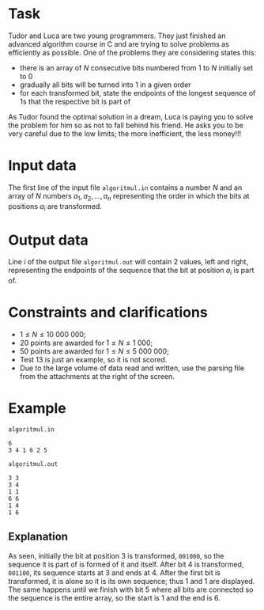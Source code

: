 # Task

Tudor and Luca are two young programmers. They just finished an advanced algorithm course in C and are trying to solve problems as efficiently as possible. One of the problems they are considering states this:

- there is an array of $N$ consecutive bits numbered from $1$ to $N$ initially set to $0$
- gradually all bits will be turned into $1$ in a given order
- for each transformed bit, state the endpoints of the longest sequence of $1$s that the respective bit is part of

As Tudor found the optimal solution in a dream, Luca is paying you to solve the problem for him so as not to fall behind his friend. He asks you to be very careful due to the low limits; the more inefficient, the less money!!!

# Input data

The first line of the input file `algoritmul.in` contains a number $N$ and an array of $N$ numbers $a_1, a_2, \ldots, a_n$ representing the order in which the bits at positions $a_i$ are transformed.

# Output data

Line $i$ of the output file `algoritmul.out` will contain 2 values, left and right, representing the endpoints of the sequence that the bit at position $a_i$ is part of.

# Constraints and clarifications

* $1 \leq N \leq 10\ 000\ 000$;
* $20$ points are awarded for $1 \leq N \leq 1\ 000$;
* $50$ points are awarded for $1 \leq N \leq 5\ 000\ 000$;
* Test 13 is just an example, so it is not scored.
* Due to the large volume of data read and written, use the parsing file from the attachments at the right of the screen.

# Example

`algoritmul.in`
```
6
3 4 1 6 2 5
```

`algoritmul.out`
```
3 3
3 4
1 1
6 6
1 4
1 6
```

## Explanation

As seen, initially the bit at position $3$ is transformed, `001000`, so the sequence it is part of is formed of it and itself. After bit $4$ is transformed, `001100`, its sequence starts at $3$ and ends at $4$. After the first bit is transformed, it is alone so it is its own sequence; thus $1$ and $1$ are displayed. The same happens until we finish with bit $5$ where all bits are connected so the sequence is the entire array, so the start is $1$ and the end is $6$.